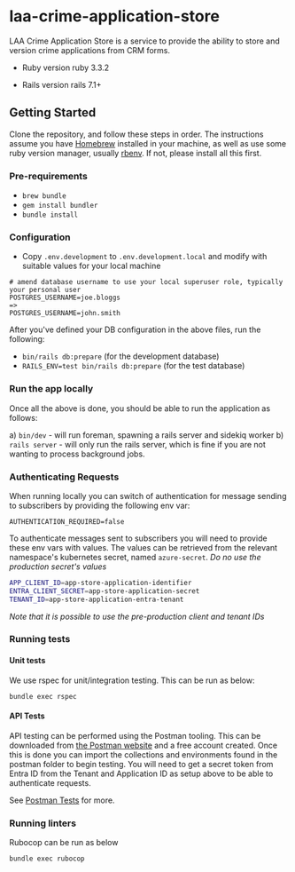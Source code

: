 # laa-crime-application-store

LAA Crime Application Store is a service to provide the ability to store and version crime applications from CRM forms.

* Ruby version
ruby 3.3.2

* Rails version
rails 7.1+

## Getting Started

Clone the repository, and follow these steps in order.
The instructions assume you have [Homebrew](https://brew.sh) installed in your machine, as well as use some ruby version manager, usually [rbenv](https://github.com/rbenv/rbenv). If not, please install all this first.

### Pre-requirements

* `brew bundle`
* `gem install bundler`
* `bundle install`

### Configuration

* Copy `.env.development` to `.env.development.local` and modify with suitable values for your local machine

```
# amend database username to use your local superuser role, typically your personal user
POSTGRES_USERNAME=joe.bloggs
=>
POSTGRES_USERNAME=john.smith
```

After you've defined your DB configuration in the above files, run the following:

* `bin/rails db:prepare` (for the development database)
* `RAILS_ENV=test bin/rails db:prepare` (for the test database)

### Run the app locally

Once all the above is done, you should be able to run the application as follows:

a) `bin/dev` - will run foreman, spawning a rails server and sidekiq worker
b) `rails server` - will only run the rails server, which is fine if you are not wanting to process background jobs.

### Authenticating Requests

When running locally you can switch of authentication for message sending to subscribers by providing the following env var:

```
AUTHENTICATION_REQUIRED=false
```

To authenticate messages sent to subscribers you will need to provide these env vars with values. The values can be retrieved from the relevant namespace's kubernetes secret, named `azure-secret`. *Do no use the production secret's values*

```sh
APP_CLIENT_ID=app-store-application-identifier
ENTRA_CLIENT_SECRET=app-store-application-secret
TENANT_ID=app-store-application-entra-tenant
```

*Note that it is possible to use the pre-production client and tenant IDs*

### Running tests

#### Unit tests

We use rspec for unit/integration testing. This can be run as below:

```shell
bundle exec rspec
```

#### API Tests

API testing can be performed using the Postman tooling. This can be downloaded from [the Postman website](https://www.postman.com/) and a free account created. Once this is done you can import the collections and environments found in the postman folder to begin testing. You will need to get a secret token from Entra ID from the Tenant and Application ID as setup above to be able to authenticate requests.

See [Postman Tests](postman/README.md) for more.

### Running linters

Rubocop can be run as below
```shell
bundle exec rubocop
```
